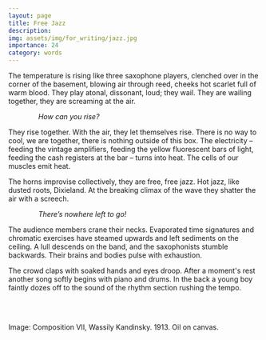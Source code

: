 ```yaml
---
layout: page
title: Free Jazz
description: 
img: assets/img/for_writing/jazz.jpg
importance: 24
category: words
---
```


The temperature is rising like three saxophone players, clenched over in the corner of the basement, blowing air through reed, cheeks hot scarlet full of warm blood. They play atonal, dissonant, loud; they wail. They are wailing together, they are screaming at the air.

&emsp;&emsp;&emsp;&emsp; *How can you rise?*

They rise together. With the air, they let themselves rise. There is no way to cool, we are together, there is nothing outside of this box. The electricity – feeding the vintage amplifiers, feeding the yellow fluorescent bars of light, feeding the cash registers at the bar – turns into heat. The cells of our muscles emit heat. 

The horns improvise collectively, they are free, free jazz. Hot jazz, like dusted roots, Dixieland. At the breaking climax of the wave they shatter the air with a screech.

&emsp;&emsp;&emsp;&emsp; *There’s nowhere left to go!*

The audience members crane their necks. Evaporated time signatures and chromatic exercises have steamed upwards and left sediments on the ceiling. A lull descends on the band, and the saxophonists stumble backwards. Their brains and bodies pulse with exhaustion.

The crowd claps with soaked hands and eyes droop. After a moment's rest another song softly begins with piano and drums. In the back a young boy faintly dozes off to the sound of the rhythm section rushing the tempo.



<br/><br/>

Image: Composition VII, Wassily Kandinsky. 1913. Oil on canvas. 
